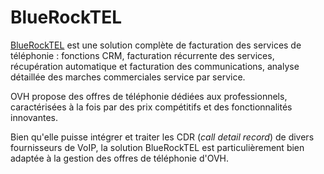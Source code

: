 # BlueRockTEL

[BlueRockTEL](http://bluerocktel.com/) est une solution complète de facturation des services de téléphonie : fonctions CRM, facturation récurrente des services, récupération automatique et facturation des communications, analyse détaillée des marches commerciales service par service.

OVH propose des offres de téléphonie dédiées aux professionnels, caractérisées à la fois par des prix compétitifs et des fonctionnalités innovantes.

Bien qu'elle puisse intégrer et traiter les CDR (*call detail record*) de divers fournisseurs de VoIP, la solution BlueRockTEL est particulièrement bien adaptée à la gestion des offres de téléphonie d'OVH.
